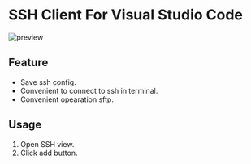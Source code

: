 # SSH Client For Visual Studio Code

![preview](https://github.com/cweijan/vscode-ssh/raw/master/preview.jpg)

## Feature

- Save ssh config.
- Convenient to connect to ssh in terminal.
- Convenient opearation sftp.

## Usage
1. Open SSH view.
2. Click add button.
